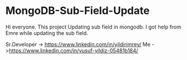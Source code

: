 # MongoDB-Sub-Field-Update
Hi everyone. This project Updating sub field in mongodb. I got help from Emre while updating the sub field.

Sr.Developer -> https://www.linkedin.com/in/yildirimrey/
Me ->https://www.linkedin.com/in/yusuf-yildiz-05481b184/ 
